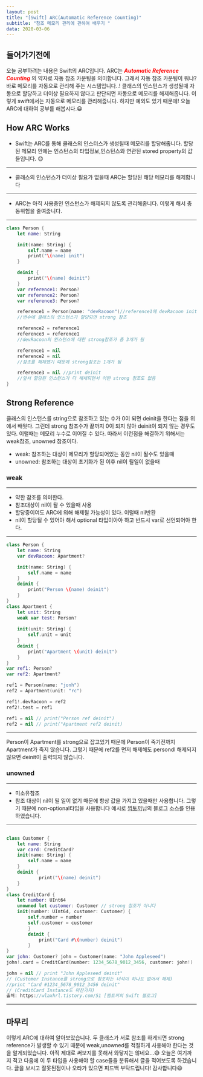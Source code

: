 ```yaml
---
layout: post
title: "[Swift] ARC(Automatic Reference Counting)"
subtitle: "참조 메모리 관리에 관하여 배우기 "
data: 2020-03-06
---
```

## 들어가기전에 
오늘 공부하려는 내용은 Swift의 ARC입니다. ARC는 <span style ="color:red">__*Automatic Reference Counting*__</span> 의 약자로 자동 참조 카운팅을 의미합니다. 그래서 자동 참조 카운팅이 뭐냐? 바로 메모리를 자동으로 관리해 주는 시스템입니다..! 클래스의 인스턴스가 생성될때 자동으로 할당하고 더이상 필요하지 않다고 판단되면 자동으로 메모리를 해제해줍니다. 이렇게 swift에서는 자동으로 메모리를 관리해줍니다. 하지만 예외도 있기 때문에! 오늘 ARC에 대하여 공부를 해봅시다.😀
## How ARC Works
 - Swift는 ARC를 통해 클래스의 인스터스가 생성될때 메모리를 할당해줍니다. 할당된 메모리 안에는 인스턴스의 타입정보,인스턴스와 연관된 stored property의 값들입니다. 😊
 ---
 - 클래스의 인스턴스가 더이상 필요가 없을때 ARC는 할당된 해당 메모리를 해제합니다
 ---
 - ARC는 아직 사용중인 인스턴스가 해제되지 않도록 관리해줍니다. 이렇게 해서 충동위험을 줄여줍니다. 
 ---
 ```swift
 class Person {
     let name: String

     init(name: String) {
         self.name = name
         print("\(name) init")
     }

     deinit {
         print("\(name) deinit")
     }
     var reference1: Person?
     var reference2: Person?
     var reference3: Person?

     reference1 = Person(name: "devRacoon")//reference1에 devRacoon initializing
     //변수에 클래스의 인스턴스가 할당되면 strong 참조 

     reference2 = reference1
     reference3 = reference1
     //devRacoon의 인스턴스에 대한 strong참조가 총 3개가 됨 

     reference1 = nil
     reference2 = nil
     //참조를 해체했기 때문에 strong참조는 1개가 됨

     reference3 = nil //print deinit
     //앞서 할당된 인스턴스가 다 해체되면서 어떤 strong 참조도 없음 
 }
 ```
 ## Strong Reference
 클래스의 인스턴스를 string으로 참조하고 있는 수가 0이 되면 deinit을 한다는 점을 위에서 배웟다. 그런데 strong 참조수가 끝까지 0이 되지 않아 deinit이 되지 않는 경우도 있다. 이럴때는 메모리 누수로 이어질 수 있다. 따라서 이런점을 해결하기 위해서는 weak참조, unowned 참조이다. 
- weak: 참조하는 대상이 메모리가 할당되어있는 동안 nil이 될수도 있을때 
- unowned: 참조하는 대상이 초기화가 된 이후 nil이 될일이 없을때 
### weak
---
- 약한 참조를 의미한다. 
- 참조대상이 nil이 돨 수 있을때 사용
- 할당중이여도 ARC에 의해 해제될 가능성이 있다. 이럴때 nil반환
- nil이 할당될 수 있어야 해서 optional 타입이아야 하고 반드시 var로 선언되어야 한다.
---

```swift
class Person {
    let name: String
    var devRacoon: Apartment?

    init(name: String) {
        self.name = name
    }
    deinit {
        print("Person \(name) deinit")
    }
}
class Apartment {
    let unit: String
    weak var test: Person?
    
    init(unit: String) {
        self.unit = unit
    }
    deinit {
        print("Apartment \(unit) deinit")
    }
}
var ref1: Person?
var ref2: Apartment?

ref1 = Person(name: "jonh")
ref2 = Apartment(unit: "rc")

ref1!.devRacoon = ref2
ref2!.test = ref1

ref1 = nil // print("Person ref deinit")
ref2 = nil // print("Apartment ref2 deinit)
```
---
Person이 Apartment를 strong으로 잡고있기 때문에 Person이 죽기전까지 Apartment가 죽지 않습니다. 그렇기 때문에 ref2를 먼저 해제해도 persondl 해제되지 않으면 deinit이 출력되지 않습니다. 
### unowned
---
- 미소유참조 
- 참조 대상이 nil이 될 일이 없기 때문에 항상 값을 가지고 있을때만 사용합니다. 그렇기 때문에 non-optional타입을 사용합니다
예시로 [찜토끼](https://wlaxhrl.tistory.com/51)님의 블로그 소스를 인용하였습니다.
---
```swift

class Customer { 
    let name: String 
    var card: CreditCard? 
    init(name: String) { 
        self.name = name 
    } 
    deinit { 
            print("\(name) deinit") 
    } 
}
class CreditCard { 
    let number: UInt64 
    unowned let customer: Customer // strong 참조가 아니다 
    init(number: UInt64, customer: Customer) { 
        self.number = number 
        self.customer = customer 
        } 
        deinit { 
            print("Card #\(number) deinit") 
        } 
} 
var john: Customer? john = Customer(name: "John Appleseed") 
john!.card = CreditCard(number: 1234_5678_9012_3456, customer: john!)

john = nil // print "John Appleseed deinit" 
// (Customer Instance를 strong으로 참조하는 녀석이 하나도 없어서 해제) 
//print "Card #1234_5678_9012_3456 deinit" 
// (CreditCard Instance도 마찬가지)
출처: https://wlaxhrl.tistory.com/51 [찜토끼의 Swift 블로그]

```
---
## 마무리
이렇게 ARC에 대하여 알아보았습니다. 두 클래스가 서로 참조를 하게되면 strong reference가 발생할 수 있기 때문에 weak,unowned를 적절하게 사용해야 한다는 것을 알게되었습니다. 아직 제대로 써보지를 못해서 와닿지는 않네요...😅 오늘은 여기까지 적고 다음에 이 두 타입을 사용해야 할 case들을 분류해서 글을 적어보도록 하겠습니다. 글을 보시고 잘못된점이나 오타가 있으면 피드백 부탁드립니다!  감사합니다😄
